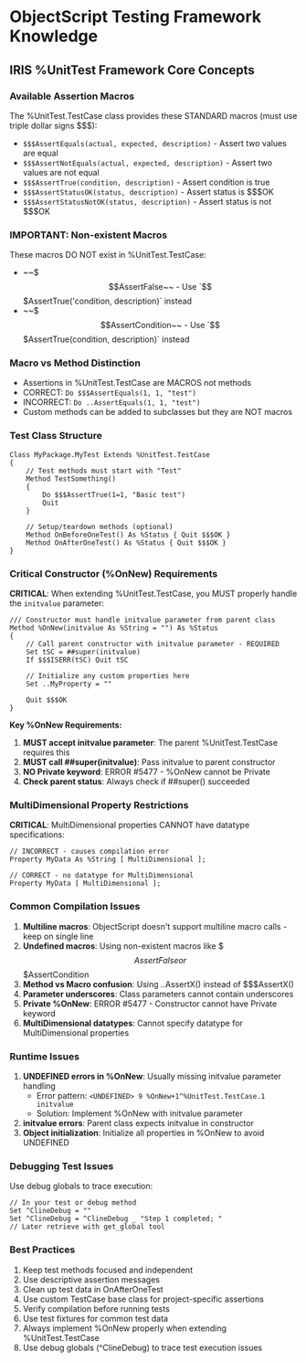 # ObjectScript Testing Framework Knowledge

## IRIS %UnitTest Framework Core Concepts

### Available Assertion Macros
The %UnitTest.TestCase class provides these STANDARD macros (must use triple dollar signs $$$):
- `$$$AssertEquals(actual, expected, description)` - Assert two values are equal
- `$$$AssertNotEquals(actual, expected, description)` - Assert two values are not equal  
- `$$$AssertTrue(condition, description)` - Assert condition is true
- `$$$AssertStatusOK(status, description)` - Assert status is $$$OK
- `$$$AssertStatusNotOK(status, description)` - Assert status is not $$$OK

### IMPORTANT: Non-existent Macros
These macros DO NOT exist in %UnitTest.TestCase:
- ~~$$$AssertFalse~~ - Use `$$$AssertTrue('condition, description)` instead
- ~~$$$AssertCondition~~ - Use `$$$AssertTrue(condition, description)` instead

### Macro vs Method Distinction
- Assertions in %UnitTest.TestCase are MACROS not methods
- CORRECT: `Do $$$AssertEquals(1, 1, "test")`
- INCORRECT: `Do ..AssertEquals(1, 1, "test")`
- Custom methods can be added to subclasses but they are NOT macros

### Test Class Structure
```objectscript
Class MyPackage.MyTest Extends %UnitTest.TestCase
{
    // Test methods must start with "Test"
    Method TestSomething()
    {
        Do $$$AssertTrue(1=1, "Basic test")
        Quit
    }
    
    // Setup/teardown methods (optional)
    Method OnBeforeOneTest() As %Status { Quit $$$OK }
    Method OnAfterOneTest() As %Status { Quit $$$OK }
}
```

### Critical Constructor (%OnNew) Requirements
**CRITICAL**: When extending %UnitTest.TestCase, you MUST properly handle the `initvalue` parameter:

```objectscript
/// Constructor must handle initvalue parameter from parent class
Method %OnNew(initvalue As %String = "") As %Status
{
    // Call parent constructor with initvalue parameter - REQUIRED
    Set tSC = ##super(initvalue)
    If $$$ISERR(tSC) Quit tSC
    
    // Initialize any custom properties here
    Set ..MyProperty = ""
    
    Quit $$$OK
}
```

**Key %OnNew Requirements:**
1. **MUST accept initvalue parameter**: The parent %UnitTest.TestCase requires this
2. **MUST call ##super(initvalue)**: Pass initvalue to parent constructor
3. **NO Private keyword**: ERROR #5477 - %OnNew cannot be Private
4. **Check parent status**: Always check if ##super() succeeded

### MultiDimensional Property Restrictions
**CRITICAL**: MultiDimensional properties CANNOT have datatype specifications:

```objectscript
// INCORRECT - causes compilation error
Property MyData As %String [ MultiDimensional ];

// CORRECT - no datatype for MultiDimensional
Property MyData [ MultiDimensional ];
```

### Common Compilation Issues
1. **Multiline macros**: ObjectScript doesn't support multiline macro calls - keep on single line
2. **Undefined macros**: Using non-existent macros like $$$AssertFalse or $$$AssertCondition
3. **Method vs Macro confusion**: Using ..AssertX() instead of $$$AssertX()
4. **Parameter underscores**: Class parameters cannot contain underscores
5. **Private %OnNew**: ERROR #5477 - Constructor cannot have Private keyword
6. **MultiDimensional datatypes**: Cannot specify datatype for MultiDimensional properties

### Runtime Issues
1. **UNDEFINED errors in %OnNew**: Usually missing initvalue parameter handling
   - Error pattern: `<UNDEFINED> 9 %OnNew+1^%UnitTest.TestCase.1 initvalue`
   - Solution: Implement %OnNew with initvalue parameter
2. **initvalue errors**: Parent class expects initvalue in constructor
3. **Object initialization**: Initialize all properties in %OnNew to avoid UNDEFINED

### Debugging Test Issues
Use debug globals to trace execution:
```objectscript
// In your test or debug method
Set ^ClineDebug = ""
Set ^ClineDebug = ^ClineDebug _ "Step 1 completed; "
// Later retrieve with get_global tool
```

### Best Practices
1. Keep test methods focused and independent
2. Use descriptive assertion messages
3. Clean up test data in OnAfterOneTest
4. Use custom TestCase base class for project-specific assertions
5. Verify compilation before running tests
6. Use test fixtures for common test data
7. Always implement %OnNew properly when extending %UnitTest.TestCase
8. Use debug globals (^ClineDebug) to trace test execution issues